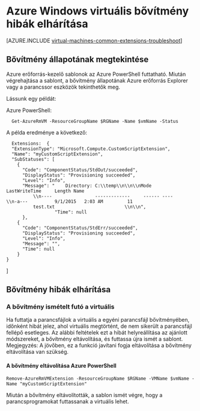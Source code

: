 <properties
   pageTitle="Windows virtuális bővítmény hibák elhárítása |} Microsoft Azure"
   description="További tudnivalók: Azure Windows virtuális bővítmény hibák elhárítása"
   services="virtual-machines-windows"
   documentationCenter=""
   authors="kundanap"
   manager="timlt"
   editor=""
   tags="top-support-issue,azure-resource-manager"/>

<tags
   ms.service="virtual-machines-windows"
   ms.devlang="na"
   ms.topic="article"
   ms.tgt_pltfrm="vm-windows"
   ms.workload="infrastructure-services"
   ms.date="03/29/2016"
   ms.author="kundanap"/>

# <a name="troubleshooting-azure-windows-vm-extension-failures"></a>Azure Windows virtuális bővítmény hibák elhárítása

[AZURE.INCLUDE [virtual-machines-common-extensions-troubleshoot](../../includes/virtual-machines-common-extensions-troubleshoot.md)]

## <a name="viewing-extension-status"></a>Bővítmény állapotának megtekintése
Azure erőforrás-kezelő sablonok az Azure PowerShell futtatható. Miután végrehajtása a sablont, a bővítmény állapotának Azure erőforrás Explorer vagy a parancssor eszközök tekinthetők meg.

Lássunk egy példát:

Azure PowerShell:

      Get-AzureRmVM -ResourceGroupName $RGName -Name $vmName -Status

A példa eredménye a következő:

      Extensions:  {
      "ExtensionType": "Microsoft.Compute.CustomScriptExtension",
      "Name": "myCustomScriptExtension",
      "SubStatuses": [
        {
          "Code": "ComponentStatus/StdOut/succeeded",
          "DisplayStatus": "Provisioning succeeded",
          "Level": "Info",
          "Message": "    Directory: C:\\temp\\n\\n\\nMode                LastWriteTime     Length Name
              \\n----                -------------     ------ ----                              \\n-a---          9/1/2015   2:03 AM         11
              test.txt                          \\n\\n",
                      "Time": null
          },
        {
          "Code": "ComponentStatus/StdErr/succeeded",
          "DisplayStatus": "Provisioning succeeded",
          "Level": "Info",
          "Message": "",
          "Time": null
        }
    }
  ]

## <a name="troubleshooting-extension-failures"></a>Bővítmény hibák elhárítása

### <a name="re-running-the-extension-on-the-vm"></a>A bővítmény ismételt futó a virtuális

Ha futtatja a parancsfájlok a virtuális a egyéni parancsfájl bővítményében, időnként hibát jelez, ahol virtuális megtörtént, de nem sikerült a parancsfájl fellépő esetleges. Az alábbi feltételek ezt a hibát helyreállítása az ajánlott módszereket, a bővítmény eltávolítása, és futtassa újra ismét a sablont.
Megjegyzés: A jövőben, ez a funkció javítani fogja eltávolítása a bővítmény eltávolítása van szükség.


#### <a name="remove-the-extension-from-azure-powershell"></a>A bővítmény eltávolítása Azure PowerShell

    Remove-AzureRmVMExtension -ResourceGroupName $RGName -VMName $vmName -Name "myCustomScriptExtension"

Miután a bővítmény eltávolították, a sablon ismét végre, hogy a parancsprogramokat futtassanak a virtuális lehet.
